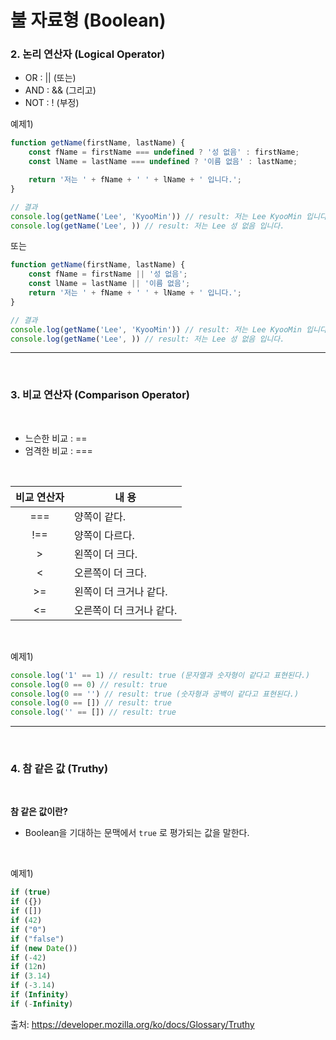 # 불 자료형 (Boolean)

### 2. 논리 연산자 (Logical Operator)

* OR : || (또는)
* AND : && (그리고)
* NOT : ! (부정)

예제1)

```javascript
function getName(firstName, lastName) {
    const fName = firstName === undefined ? '성 없음' : firstName;
    const lName = lastName === undefined ? '이름 없음' : lastName;

    return '저는 ' + fName + ' ' + lName + ' 입니다.';
}

// 결과
console.log(getName('Lee', 'KyooMin')) // result: 저는 Lee KyooMin 입니다.
console.log(getName('Lee', )) // result: 저는 Lee 성 없음 입니다.
```

또는

```javascript
function getName(firstName, lastName) {
    const fName = firstName || '성 없음';
    const lName = lastName || '이름 없음';
    return '저는 ' + fName + ' ' + lName + ' 입니다.';
}

// 결과
console.log(getName('Lee', 'KyooMin')) // result: 저는 Lee KyooMin 입니다.
console.log(getName('Lee', )) // result: 저는 Lee 성 없음 입니다.
```

---
<br>

### 3. 비교 연산자 (Comparison Operator)

<br>

* 느슨한 비교 : ==
* 엄격한 비교 : ===

<br>

|비교 연산자|내 용|
|:---:|---|
|===|양쪽이 같다.|
|!==|양쪽이 다르다.|
|>|왼쪽이 더 크다.|
|<|오른쪽이 더 크다.|
|>=|왼쪽이 더 크거나 같다.|
|<=|오른쪽이 더 크거나 같다.|

<br>

예제1)
```javascript
console.log('1' == 1) // result: true (문자열과 숫자형이 같다고 표현된다.)
console.log(0 == 0) // result: true
console.log(0 == '') // result: true (숫자형과 공백이 같다고 표현된다.)
console.log(0 == []) // result: true 
console.log('' == []) // result: true
```

---
<br>

### 4. 참 같은 값 (Truthy)
<br>

**참 같은 값이란?**
* Boolean을 기대하는 문맥에서 `true` 로 평가되는 값을 말한다.

<br>

예제1)

```javascript
if (true)
if ({})
if ([])
if (42)
if ("0")
if ("false")
if (new Date())
if (-42)
if (12n)
if (3.14)
if (-3.14)
if (Infinity)
if (-Infinity)
```
출처: https://developer.mozilla.org/ko/docs/Glossary/Truthy
